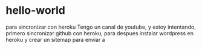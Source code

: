 # hello-world
para sincronizar con heroku
Tengo un canal de youtube, y estoy intentando, primero sincronizar github con heroku, para despues instalar wordpress en heroku y crear un sitemap para enviar a
